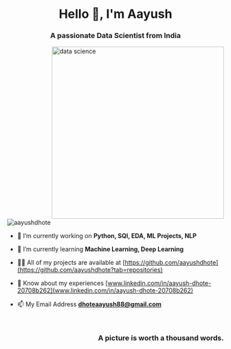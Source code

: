 <h1 align="center">Hello 👋, I'm Aayush </h1>
<h3 align="center">A passionate Data Scientist from India</h3>

<img align="right" alt="data science" width="400" src="https://www.aalpha.net/wp-content/uploads/2019/10/data-science-giphy.gif">

<p align="left"> <img src="https://komarev.com/ghpvc/?username=aayushdhote&label=Profile%20views&color=0e75b6&style=flat" alt="aayushdhote" /> </p>

- 🔭 I’m currently working on **Python, SQl, EDA, ML Projects, NLP**

- 🌱 I’m currently learning **Machine Learning, Deep Learning**

- 👨‍💻 All of my projects are available at [https://github.com/aayushdhote](https://github.com/aayushdhote?tab=repositories)

- 📄 Know about my experiences [www.linkedin.com/in/aayush-dhote-20708b262](www.linkedin.com/in/aayush-dhote-20708b262)

- 📫 My Email Address **dhoteaayush88@gmail.com**

<br>
<h3 align="right">A picture is worth a thousand words.</h4>
